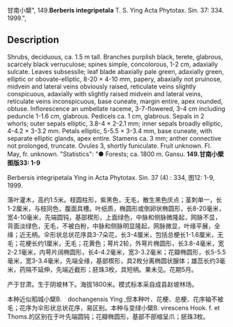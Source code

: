 甘南小檗",
149.**Berberis integripetala** T. S. Ying Acta Phytotax. Sin. 37: 334. 1999.",

## Description
Shrubs, deciduous, ca. 1.5 m tall. Branches purplish black, terete, glabrous, scarcely black verruculose; spines simple, concolorous, 1-2 cm, adaxially sulcate. Leaves subsessile; leaf blade abaxially pale green, adaxially green, elliptic or obovate-elliptic, 8-20 × 4-10 mm, papery, abaxially not pruinose, midvein and lateral veins obviously raised, reticulate veins slightly conspicuous, adaxially with slightly raised midvein and lateral veins, reticulate veins inconspicuous, base cuneate, margin entire, apex rounded, obtuse. Inflorescence an umbellate raceme, 3-7-flowered, 3-4 cm including peduncle 1-1.6 cm, glabrous. Pedicels ca. 1 cm, glabrous. Sepals in 2 whorls; outer sepals elliptic, 3.8-4 × 2-2.1 mm; inner sepals broadly elliptic, 4-4.2 × 3-3.2 mm. Petals elliptic, 5-5.5 × 3-3.4 mm, base cuneate, with separate elliptic glands, apex entire. Stamens ca. 3 mm; anther connective not prolonged, truncate. Ovules 3, shortly funiculate. Fruit unknown. Fl. May, fr. unknown.
  "Statistics": "● Forests; ca. 1800 m. Gansu.
**149.甘南小檗 图版33: 1-9**

Berbersis integripetala Ying in Acta Phytotax. Sin. 37 (4) : 334, 图12: 1-9, 1999.

落叶灌木，高约1.5米。枝圆柱形，紫黑色，无毛，散生黑色庆点；茎刺单一，长1-2厘米，与枝同色，腹面具槽。叶纸质，椭圆形或倒卵状椭圆形，长8-20毫米，宽4-10毫米，先端圆钝，基部楔形，上面绿色，中脉和侧脉微隆起，网脉不显，背面淡绿色，无毛，不被白粉，中脉和侧脉明显隆起，网脉微显，叶缘平展，全缘；近无柄。伞形状总状花序具3-7朵花，长3-4厘米，包括总梗长1-1.6厘米，无毛；花梗长约1厘米，无毛；花黄色；萼片2轮，外萼片椭圆形，长3.8-4毫米，宽2-2.1毫米，内萼片阔椭圆形，长4-4.2毫米，宽3-3.2毫米；花瓣椭圆形，长5-5.5毫米，宽3-3.4毫米，先端全缘，基部楔形，具2枚分离椭圆状腺体；雄蕊长约3毫米，药隔不延伸，先端近截形；胚珠3枚，具短柄。果未见。花期5月。

产于甘肃。生于阴坡林下。海拔1800米。模式标本采自成县赵坡林场。

本种近似稻城小檗B.　dochangensis Ying ,但本种叶、花梗、总梗、花序轴不被毛；花序为伞形状总状花序，易区别。本种与变绿小檗B. virescens Hook. f. et Thoms.的区别在于叶先端圆钝；花瓣椭圆形，基部不部缩呈爪；胚珠3枚。
